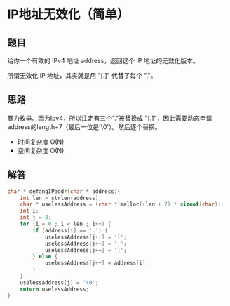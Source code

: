 # IP地址无效化（简单）

## 题目

给你一个有效的 IPv4 地址 address，返回这个 IP 地址的无效化版本。

所谓无效化 IP 地址，其实就是用 "[.]" 代替了每个 "."。

## 思路

暴力枚举。因为Ipv4，所以注定有三个"."被替换成 "[.]"，因此需要动态申请address的length+7（最后一位是'\0'）。然后逐个替换。

- 时间复杂度 O(N)
- 空间复杂度 O(N)

## 解答

```C
char * defangIPaddr(char * address){
    int len = strlen(address);
    char * uselessAddress = (char *)malloc((len + 7) * sizeof(char));
    int i;
    int j = 0;
    for (i = 0 ; i < len ; i++) {
        if (address[i] == '.') {
            uselessAddress[j++] = '[';
            uselessAddress[j++] = '.';
            uselessAddress[j++] = ']';
        } else {
            uselessAddress[j++] = address[i];
        }
    }
    uselessAddress[j] = '\0';
    return uselessAddress;
}
```
